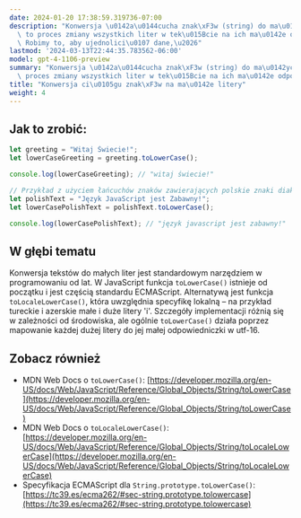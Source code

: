 ```yaml
---
date: 2024-01-20 17:38:59.319736-07:00
description: "Konwersja \u0142a\u0144cucha znak\xF3w (string) do ma\u0142ych liter\
  \ to proces zmiany wszystkich liter w tek\u015Bcie na ich ma\u0142e odpowiedniki.\
  \ Robimy to, aby ujednolici\u0107 dane,\u2026"
lastmod: '2024-03-13T22:44:35.783562-06:00'
model: gpt-4-1106-preview
summary: "Konwersja \u0142a\u0144cucha znak\xF3w (string) do ma\u0142ych liter to\
  \ proces zmiany wszystkich liter w tek\u015Bcie na ich ma\u0142e odpowiedniki."
title: "Konwersja ci\u0105gu znak\xF3w na ma\u0142e litery"
weight: 4
---
```


## Jak to zrobić:
```Javascript
let greeting = "Witaj Świecie!";
let lowerCaseGreeting = greeting.toLowerCase();

console.log(lowerCaseGreeting); // "witaj świecie!"
```

```Javascript
// Przykład z użyciem łańcuchów znaków zawierających polskie znaki diakrytyczne
let polishText = "Język JavaScript jest Zabawny!";
let lowerCasePolishText = polishText.toLowerCase();

console.log(lowerCasePolishText); // "język javascript jest zabawny!"
```

## W głębi tematu
Konwersja tekstów do małych liter jest standardowym narzędziem w programowaniu od lat. W JavaScript funkcja `toLowerCase()` istnieje od początku i jest częścią standardu ECMAScript. Alternatywą jest funkcja `toLocaleLowerCase()`, która uwzględnia specyfikę lokalną – na przykład tureckie i azerskie małe i duże litery 'i'. Szczegóły implementacji różnią się w zależności od środowiska, ale ogólnie `toLowerCase()` działa poprzez mapowanie każdej dużej litery do jej małej odpowiedniczki w utf-16.

## Zobacz również
- MDN Web Docs o `toLowerCase()`: [https://developer.mozilla.org/en-US/docs/Web/JavaScript/Reference/Global_Objects/String/toLowerCase](https://developer.mozilla.org/en-US/docs/Web/JavaScript/Reference/Global_Objects/String/toLowerCase)
- MDN Web Docs o `toLocaleLowerCase()`: [https://developer.mozilla.org/en-US/docs/Web/JavaScript/Reference/Global_Objects/String/toLocaleLowerCase](https://developer.mozilla.org/en-US/docs/Web/JavaScript/Reference/Global_Objects/String/toLocaleLowerCase)
- Specyfikacja ECMAScript dla `String.prototype.toLowerCase()`: [https://tc39.es/ecma262/#sec-string.prototype.tolowercase](https://tc39.es/ecma262/#sec-string.prototype.tolowercase)
